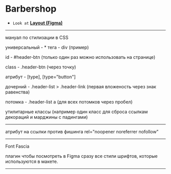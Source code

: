 # Barbershop

- `Look at`
  [**Layout (Figma)**](<https://www.figma.com/file/vnBxWNcvF8MYyDVhW7JN5c/Barbershop-EN-(Copy)?type=design&node-id=1374%3A694&t=yh4cqUxbtfpX9uPR-1>)

---

мануал по стилизации в CSS

универсальный - \* тега - div (пример)

id - #header-btn (только один раз можно использовать на странице)

class - .header-btn (через точку)

атрибут - [type], [type="button"]

дочерний - .header-list > .header-link (первая вложеность через знак равенства)

потомка - .header-list a (для всех потомков через пробел)

утилитарные классы (например один класс для сброса ссылкам декораций и марджины
с падингами)

---

атрибут на ссылки против фишинга rel="noopener noreferrer nofollow"

---

Font Fascia

плагин чтобы посмотреть в Figma сразу все стили шрифтов, которые используются в
макете.

---
